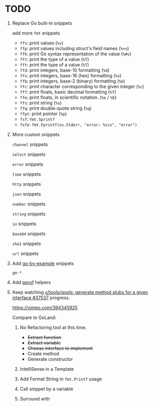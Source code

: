 # TODO

1. Replace Go built-in snippets

    add more `fmt` snippets

    - `ffv`: print values (`%v`)
    - `ffp`: print values including struct's field names (`%+v`)
    - `ffh`: print Go syntax representation of the value (`%#v`)
    - `fft`: print the type of a value (`%T`)
    - `fft`: print the type of a value (`%T`)
    - `ffd`: print integers, base-10 formatting (`%d`)
    - `ffx`: print integers, base-16 (hex) formatting (`%x`)
    - `ffb`: print integers, base-2 (binary) formatting (`%b`)
    - `ffc`: print character corresponding to the given integer (`%c`)
    - `fff`: print floats, basic decimal formatting (`%f`)
    - `ffe`: print floats, in scientific notation. (`%e` / `%E`)
    - `ffs`: print string (`%s`)
    - `ffq`: print double-quote string (`%q`)
    - `ffpt`: print pointer (`%p`)
    - `fsf`: `fmt.Sprintf`
    - `fsfe`: `fmt.Fprintf(os.Stderr, "error: %s\n", "error")`

2. More custom snippets

    `channel` snippets

    `select` snippets

    `error` snippets

    `time` snippets

    `http` snippets

    `json` snippets

    `number` snippets

    `string` snippets

    `io` snippets

    `base64` snippets

    `sha1` snippets

    `url` snippets

3. Add [go-by-example](https://github.com/doggy8088/go-by-example) snippets

    `ge-*`

4. Add [pprof](https://golang.org/pkg/net/http/pprof/) helpers

5. Keep watching [x/tools/gopls: generate method stubs for a given interface #37537](https://github.com/golang/go/issues/37537) progress.

    https://vimeo.com/394345925

    Compare to GoLand:

    1. No Refactoring tool at this time.

        - ~~Extract function~~
        - ~~Extract variable~~
        - ~~Choose interface to implement~~
        - Create method
        - Generate constructor

    2. IntelliSense in a Template
    3. Add Format String in `fmt.Printf` usage
    4. Call snippet by a variable
    5. Surround with
